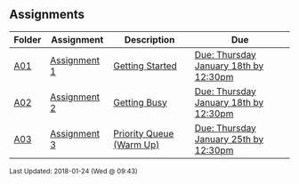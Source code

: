 ## Assignments
| Folder | Assignment | Description | Due|
 | ------------|------------|------------|------------|
 | [A01](./A03) | [ Assignment 1 ](./A03) | [ Getting Started](./A03) | [Due: Thursday January 18th by 12:30pm](./A03) |
 | [A02](./A03) | [ Assignment 2 ](./A03) | [ Getting Busy](./A03) | [Due: Thursday January 18th by 12:30pm](./A03) |
 | [A03](./A03) | [ Assignment 3 ](./A03) | [ Priority Queue (Warm Up)](./A03) | [Due: Thursday January 25th by 12:30pm](./A03) |

<sup>Last Updated: 2018-01-24 (Wed @ 09:43)</sup>